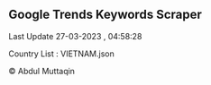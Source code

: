 

## Google Trends Keywords Scraper 
 
Last Update 27-03-2023 , 04:58:28

Country List :
VIETNAM.json



© Abdul Muttaqin 
